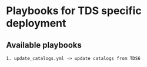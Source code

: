 # Playbooks for TDS specific deployment

## Available playbooks

	1. update_catalogs.yml -> update catalogs from TDS6
